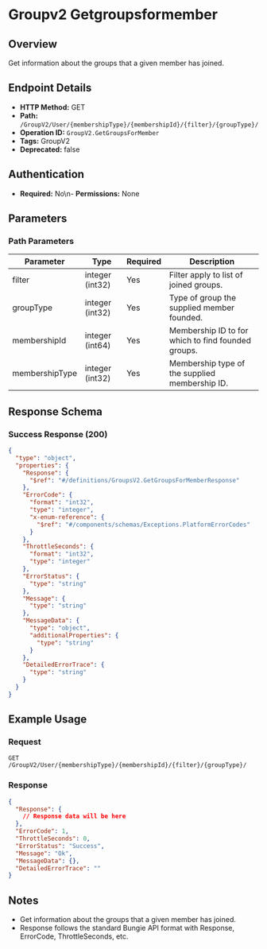 # Groupv2 Getgroupsformember

## Overview
Get information about the groups that a given member has joined.

## Endpoint Details
- **HTTP Method:** GET
- **Path:** `/GroupV2/User/{membershipType}/{membershipId}/{filter}/{groupType}/`
- **Operation ID:** `GroupV2.GetGroupsForMember`
- **Tags:** GroupV2
- **Deprecated:** false

## Authentication
- **Required:** No\n- **Permissions:** None

## Parameters

### Path Parameters
| Parameter | Type | Required | Description |
|-----------|------|----------|-------------|
| filter | integer (int32) | Yes | Filter apply to list of joined groups. |
| groupType | integer (int32) | Yes | Type of group the supplied member founded. |
| membershipId | integer (int64) | Yes | Membership ID to for which to find founded groups. |
| membershipType | integer (int32) | Yes | Membership type of the supplied membership ID. |


## Response Schema

### Success Response (200)
```json
{
  "type": "object",
  "properties": {
    "Response": {
      "$ref": "#/definitions/GroupsV2.GetGroupsForMemberResponse"
    },
    "ErrorCode": {
      "format": "int32",
      "type": "integer",
      "x-enum-reference": {
        "$ref": "#/components/schemas/Exceptions.PlatformErrorCodes"
      }
    },
    "ThrottleSeconds": {
      "format": "int32",
      "type": "integer"
    },
    "ErrorStatus": {
      "type": "string"
    },
    "Message": {
      "type": "string"
    },
    "MessageData": {
      "type": "object",
      "additionalProperties": {
        "type": "string"
      }
    },
    "DetailedErrorTrace": {
      "type": "string"
    }
  }
}
```


## Example Usage

### Request
```http
GET /GroupV2/User/{membershipType}/{membershipId}/{filter}/{groupType}/
```

### Response
```json
{
  "Response": {
    // Response data will be here
  },
  "ErrorCode": 1,
  "ThrottleSeconds": 0,
  "ErrorStatus": "Success",
  "Message": "Ok",
  "MessageData": {},
  "DetailedErrorTrace": ""
}
```

## Notes
- Get information about the groups that a given member has joined.
- Response follows the standard Bungie API format with Response, ErrorCode, ThrottleSeconds, etc.
